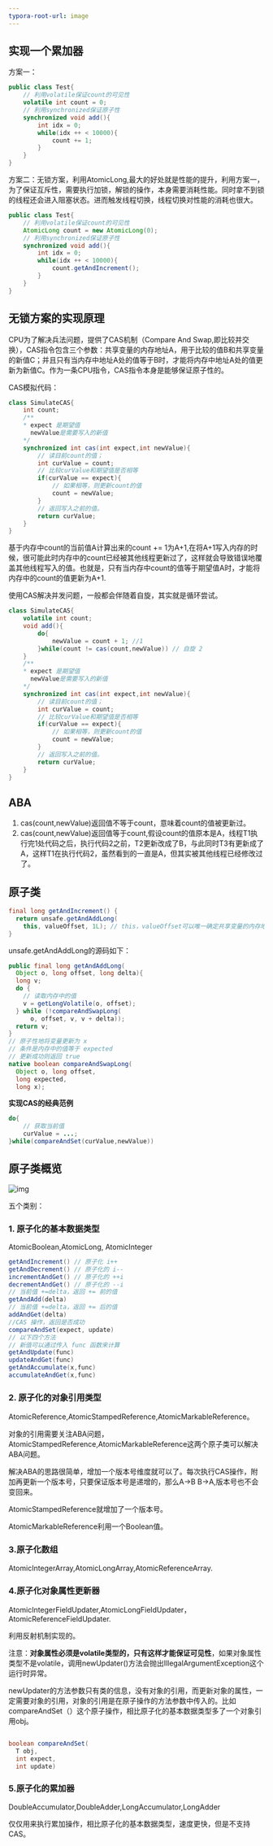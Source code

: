 ```yaml
---
typora-root-url: image
---
```


## 实现一个累加器

方案一：

```java
public class Test{
    // 利用volatile保证count的可见性
    volatile int count = 0;
    // 利用synchronized保证原子性
    synchronized void add(){
        int idx = 0;
        while(idx ++ < 10000){
            count += 1;
        }
    }
}
```

方案二：无锁方案，利用AtomicLong,最大的好处就是性能的提升，利用方案一，为了保证互斥性，需要执行加锁，解锁的操作，本身需要消耗性能。同时拿不到锁的线程还会进入阻塞状态。进而触发线程切换，线程切换对性能的消耗也很大。

```java
public class Test{
    // 利用volatile保证count的可见性
    AtomicLong count = new AtomicLong(0);
    // 利用synchronized保证原子性
    synchronized void add(){
        int idx = 0;
        while(idx ++ < 10000){
            count.getAndIncrement();
        }
    }
}
```



## 无锁方案的实现原理

CPU为了解决兵法问题，提供了CAS机制（Compare And Swap,即比较并交换），CAS指令包含三个参数：共享变量的内存地址A，用于比较的值B和共享变量的新值C；并且只有当内存中地址A处的值等于B时，才能将内存中地址A处的值更新为新值C。作为一条CPU指令，CAS指令本身是能够保证原子性的。

CAS模拟代码：

```java
class SimulateCAS{
    int count;
    /**
    * expect 是期望值
      newValue是需要写入的新值
    */
    synchronized int cas(int expect,int newValue){
        // 读目前count的值；
        int curValue = count;
        // 比较curValue和期望值是否相等
        if(curValue == expect){
            // 如果相等，则更新count的值
            count = newValue;
        }
        // 返回写入之前的值。
        return curValue;
    }
}
```

基于内存中count的当前值A计算出来的count += 1为A+1,在将A+1写入内存的时候，很可能此时内存中的count已经被其他线程更新过了，这样就会导致错误地覆盖其他线程写入的值。也就是，只有当内存中count的值等于期望值A时，才能将内存中的count的值更新为A+1.

使用CAS解决并发问题，一般都会伴随着自旋，其实就是循环尝试。

```java
class SimulateCAS{
    volatile int count;
    void add(){
        do{
            newValue = count + 1; //1
        }while(count != cas(count,newValue)) // 自旋 2
    }
    /**
    * expect 是期望值
      newValue是需要写入的新值
    */
    synchronized int cas(int expect,int newValue){
        // 读目前count的值；
        int curValue = count;
        // 比较curValue和期望值是否相等
        if(curValue == expect){
            // 如果相等，则更新count的值
            count = newValue;
        }
        // 返回写入之前的值。
        return curValue;
    }
}
```

## ABA

1. cas(count,newValue)返回值不等于count，意味着count的值被更新过。
2. cas(count,newValue)返回值等于count,假设count的值原本是A，线程T1执行完1处代码之后，执行代码2之前，T2更新改成了B，与此同时T3有更新成了A，这样T1在执行代码2，虽然看到的一直是A，但其实被其他线程已经修改过了。



## 原子类

```java
final long getAndIncrement() {
  return unsafe.getAndAddLong(
    this, valueOffset, 1L); // this，valueOffset可以唯一确定共享变量的内存地址
}

```

unsafe.getAndAddLong的源码如下：

```java
public final long getAndAddLong(
  Object o, long offset, long delta){
  long v;
  do {
    // 读取内存中的值
    v = getLongVolatile(o, offset);
  } while (!compareAndSwapLong(
      o, offset, v, v + delta));
  return v;
}
// 原子性地将变量更新为 x
// 条件是内存中的值等于 expected
// 更新成功则返回 true
native boolean compareAndSwapLong(
  Object o, long offset, 
  long expected,
  long x);

```





**实现CAS的经典范例**

```java
do{
    // 获取当前值
    curValue = ...;
}while(compareAndSet(curValue,newValue))
```





## 原子类概览

![img](/原子类.png)

五个类别：

### 1. 原子化的基本数据类型

AtomicBoolean,AtomicLong, AtomicInteger

```java
getAndIncrement() // 原子化 i++
getAndDecrement() // 原子化的 i--
incrementAndGet() // 原子化的 ++i
decrementAndGet() // 原子化的 --i
// 当前值 +=delta，返回 += 前的值
getAndAdd(delta) 
// 当前值 +=delta，返回 += 后的值
addAndGet(delta)
//CAS 操作，返回是否成功
compareAndSet(expect, update)
// 以下四个方法
// 新值可以通过传入 func 函数来计算
getAndUpdate(func)
updateAndGet(func)
getAndAccumulate(x,func)
accumulateAndGet(x,func)

```

### 2. 原子化的对象引用类型

AtomicReference,AtomicStampedReference,AtomicMarkableReference。

对象的引用需要关注ABA问题，AtomicStampedReference,AtomicMarkableReference这两个原子类可以解决ABA问题。

解决ABA的思路很简单，增加一个版本号维度就可以了。每次执行CAS操作，附加再更新一个版本号，只要保证版本号是递增的，那么A->B   B->A,版本号也不会变回来。

AtomicStampedReference就增加了一个版本号。

AtomicMarkableReference利用一个Boolean值。

### 3.原子化数组

AtomicIntegerArray,AtomicLongArray,AtomicReferenceArray.

### 4.原子化对象属性更新器

AtomicIntegerFieldUpdater,AtomicLongFieldUpdater，AtomicReferenceFieldUpdater.

利用反射机制实现的。

注意：**对象属性必须是volatile类型的，只有这样才能保证可见性**，如果对象属性类型不是volatile，调用newUpdater()方法会抛出IllegalArgumentException这个运行时异常。

newUpdater的方法参数只有类的信息，没有对象的引用，而更新对象的属性，一定需要对象的引用，对象的引用是在原子操作的方法参数中传入的。比如compareAndSet（）这个原子操作，相比原子化的基本数据类型多了一个对象引用obj。

```java

boolean compareAndSet(
  T obj, 
  int expect, 
  int update)

```

### 5.原子化的累加器

DoubleAccumulator,DoubleAdder,LongAccumulator,LongAdder

仅仅用来执行累加操作，相比原子化的基本数据类型，速度更快，但是不支持CAS。

